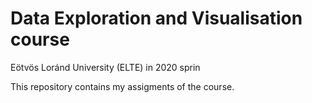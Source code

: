 # Data Exploration and Visualisation course

Eötvös Loránd University (ELTE) in 2020 sprin

This repository contains my assigments of the course.
